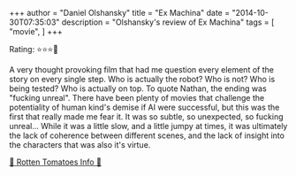 +++
author = "Daniel Olshansky"
title = "Ex Machina"
date = "2014-10-30T07:35:03"
description = "Olshansky's review of Ex Machina"
tags = [
    "movie",
]
+++

Rating: ⭐⭐⭐🌟

A very thought provoking film that had me question every element of the story on every single step. Who is actually the robot? Who is not? Who is being tested? Who is actually on top. To quote Nathan, the ending was "fucking unreal". There have been plenty of movies that challenge the potentiality of human kind's demise if AI were successful, but this was the first that really made me fear it. It was so subtle, so unexpected, so fucking unreal... While it was a little slow, and a little jumpy at times, it was ultimately the lack of coherence between different scenes, and the lack of insight into the characters that was also it's virtue.

[🍅 Rotten Tomatoes Info 🍅](https://www.rottentomatoes.com//m/ex_machina)